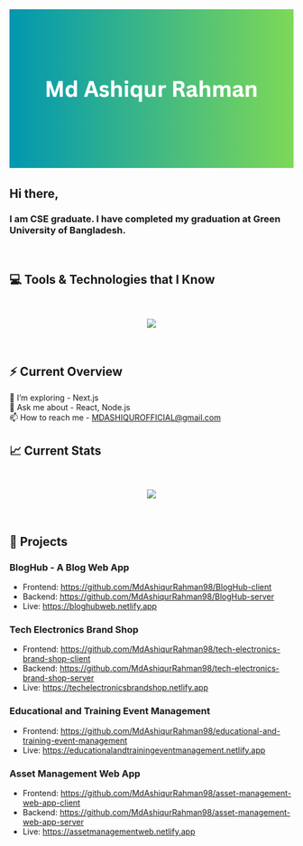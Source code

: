 <img src="https://raw.githubusercontent.com/MdAshiqurRahman98/MdAshiqurRahman98/main/images/Cover%20photo.png" />

## Hi there,

### I am CSE graduate. I have completed my graduation at Green University of Bangladesh.
<br>

## :computer: Tools & Technologies that I Know

<br>
<p align="center">
  <a href="https://skillicons.dev">
    <img src="https://skillicons.dev/icons?i=js,react,tailwind,html,css,firebase,nodejs,express,mongodb,git,figma,vscode,netlify,vercel&perline=5" />
  </a>
</p><br>

## ⚡ Current Overview
 
   🌱 I’m exploring - Next.js <br>
   💬 Ask me about - React, Node.js <br>
   📫 How to reach me - MDASHIQUROFFICIAL@gmail.com
<br>

## :chart_with_upwards_trend: Current Stats

<br>
<p align="center">
  <img width="60%" src="https://github-readme-streak-stats.herokuapp.com?user=MdAshiqurRahman98&theme=soft-green&hide_border=true&background=0D1117&stroke=0D1117" />
</p><br>

## :book: Projects

### BlogHub - A Blog Web App

- Frontend: https://github.com/MdAshiqurRahman98/BlogHub-client
- Backend: https://github.com/MdAshiqurRahman98/BlogHub-server
- Live: https://bloghubweb.netlify.app

### Tech Electronics Brand Shop

- Frontend: https://github.com/MdAshiqurRahman98/tech-electronics-brand-shop-client
- Backend: https://github.com/MdAshiqurRahman98/tech-electronics-brand-shop-server
- Live: https://techelectronicsbrandshop.netlify.app

### Educational and Training Event Management

- Frontend: https://github.com/MdAshiqurRahman98/educational-and-training-event-management
- Live: https://educationalandtrainingeventmanagement.netlify.app

### Asset Management Web App

- Frontend: https://github.com/MdAshiqurRahman98/asset-management-web-app-client
- Backend: https://github.com/MdAshiqurRahman98/asset-management-web-app-server
- Live: https://assetmanagementweb.netlify.app
<br>